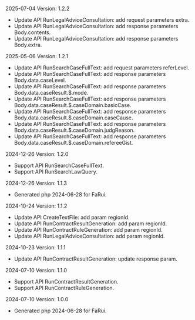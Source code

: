 2025-07-04 Version: 1.2.2
- Update API RunLegalAdviceConsultation: add request parameters extra.
- Update API RunLegalAdviceConsultation: add response parameters Body.contents.
- Update API RunLegalAdviceConsultation: add response parameters Body.extra.


2025-05-06 Version: 1.2.1
- Update API RunSearchCaseFullText: add request parameters referLevel.
- Update API RunSearchCaseFullText: add response parameters Body.data.caseLevel.
- Update API RunSearchCaseFullText: add response parameters Body.data.caseResult.$.mode.
- Update API RunSearchCaseFullText: add response parameters Body.data.caseResult.$.caseDomain.basicCase.
- Update API RunSearchCaseFullText: add response parameters Body.data.caseResult.$.caseDomain.caseCause.
- Update API RunSearchCaseFullText: add response parameters Body.data.caseResult.$.caseDomain.judgReason.
- Update API RunSearchCaseFullText: add response parameters Body.data.caseResult.$.caseDomain.refereeGist.


2024-12-26 Version: 1.2.0
- Support API RunSearchCaseFullText.
- Support API RunSearchLawQuery.


2024-12-26 Version: 1.1.3
- Generated php 2024-06-28 for FaRui.

2024-10-24 Version: 1.1.2
- Update API CreateTextFile: add param regionId.
- Update API RunContractResultGeneration: add param regionId.
- Update API RunContractRuleGeneration: add param regionId.
- Update API RunLegalAdviceConsultation: add param regionId.


2024-10-23 Version: 1.1.1
- Update API RunContractResultGeneration: update response param.


2024-07-10 Version: 1.1.0
- Support API RunContractResultGeneration.
- Support API RunContractRuleGeneration.


2024-07-10 Version: 1.0.0
- Generated php 2024-06-28 for FaRui.

